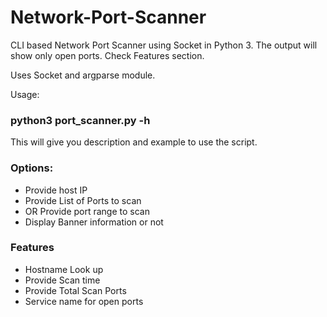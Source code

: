 # Network-Port-Scanner
CLI based Network Port Scanner using Socket in Python 3. The output will show only open ports. Check Features section.

Uses Socket and argparse module.

Usage:

### python3 port_scanner.py -h
This will give you description and example to use the script.

### Options:
* Provide host IP
* Provide List of Ports to scan
* OR Provide port range to scan
* Display Banner information or not

### Features
* Hostname Look up
* Provide Scan time
* Provide Total Scan Ports
* Service name for open ports